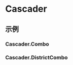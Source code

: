 # Cascader

## 示例

### Cascader.Combo

<code src="./demos/Combo/index.jsx"></code>

### Cascader.DistrictCombo

<code src="./demos/Combo/index.jsx"></code>
